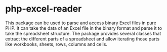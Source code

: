 php-excel-reader
================

This package can be used to parse and access binary Excel files in pure PHP.  It can take the data of an Excel file in the binary format and parse it to take the spreadsheet structure.  The package provides several classes that extract the different parts of a spreadsheet and allow iterating those parts like workbooks, sheets, rows, columns and cells.
